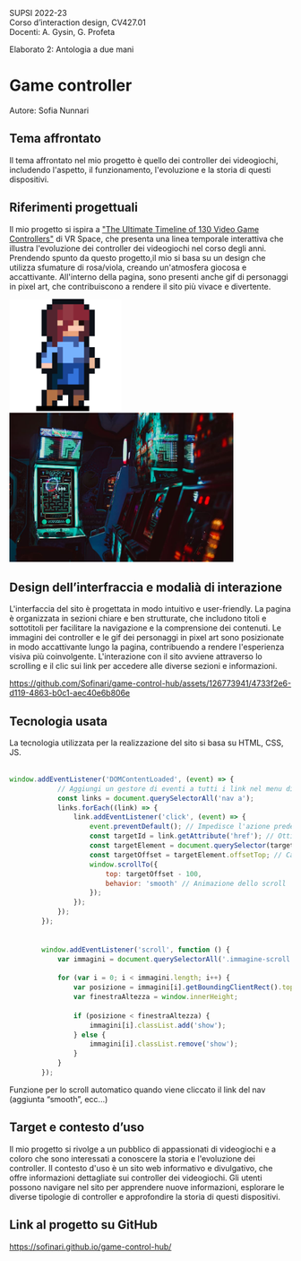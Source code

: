 SUPSI 2022-23  
Corso d’interaction design, CV427.01  
Docenti: A. Gysin, G. Profeta  

Elaborato 2: Antologia a due mani  

# Game controller
Autore: Sofia Nunnari  


## Tema affrontato
Il tema affrontato nel mio progetto è quello dei controller dei videogiochi, includendo l'aspetto, il funzionamento, l'evoluzione e la storia di questi dispositivi.


## Riferimenti progettuali
Il mio progetto si ispira a <a href="https://vr.space/the-ultimate-timeline-of-130-video-game-controllers/">"The Ultimate Timeline of 130 Video Game Controllers"</a> di VR Space, che presenta una linea temporale interattiva che illustra l'evoluzione dei controller dei videogiochi nel corso degli anni. Prendendo spunto da questo progetto,il mio si basa su un design che utilizza sfumature di rosa/viola, creando un'atmosfera giocosa e accattivante. All'interno della pagina, sono presenti anche gif di personaggi in pixel art, che contribuiscono a rendere il sito più vivace e divertente.


[<img src="doc/Blue.gif" width="200" alt="immagine del pacman">]()
[<img src="doc/1980.jpg" width="400" alt="immagine del pacman">]()



## Design dell’interfraccia e modalià di interazione
L'interfaccia del sito è progettata in modo intuitivo e user-friendly. La pagina è organizzata in sezioni chiare e ben strutturate, che includono titoli e sottotitoli per facilitare la navigazione e la comprensione dei contenuti. Le immagini dei controller e le gif dei personaggi in pixel art sono posizionate in modo accattivante lungo la pagina, contribuendo a rendere l'esperienza visiva più coinvolgente. L'interazione con il sito avviene attraverso lo scrolling e il clic sui link per accedere alle diverse sezioni e informazioni.



https://github.com/Sofinari/game-control-hub/assets/126773941/4733f2e6-d119-4863-b0c1-aec40e6b806e




## Tecnologia usata
La tecnologia utilizzata per la realizzazione del sito si basa su HTML, CSS, JS.



```JavaScript

window.addEventListener('DOMContentLoaded', (event) => {
			// Aggiungi un gestore di eventi a tutti i link nel menu di navigazione
			const links = document.querySelectorAll('nav a');
			links.forEach((link) => {
				link.addEventListener('click', (event) => {
					event.preventDefault(); // Impedisce l'azione predefinita del link
					const targetId = link.getAttribute('href'); // Ottieni l'attributo href del link
					const targetElement = document.querySelector(targetId); // Seleziona l'elemento di destinazione
					const targetOffset = targetElement.offsetTop; // Calcola l'offset dell'elemento di destinazione dalla parte superiore della pagina
					window.scrollTo({
						top: targetOffset - 100,
						behavior: 'smooth' // Animazione dello scroll
					});
				});
			});
		});


		window.addEventListener('scroll', function () {
			var immagini = document.querySelectorAll('.immagine-scroll');

			for (var i = 0; i < immagini.length; i++) {
				var posizione = immagini[i].getBoundingClientRect().top;
				var finestraAltezza = window.innerHeight;

				if (posizione < finestraAltezza) {
					immagini[i].classList.add('show');
				} else {
					immagini[i].classList.remove('show');
				}
			}
		});

```
Funzione per lo scroll automatico quando viene cliccato il link del nav
(aggiunta “smooth”, ecc...)



## Target e contesto d’uso
Il mio progetto si rivolge a un pubblico di appassionati di videogiochi e a coloro che sono interessati a conoscere la storia e l'evoluzione dei controller. Il contesto d'uso è un sito web informativo e divulgativo, che offre informazioni dettagliate sui controller dei videogiochi. Gli utenti possono navigare nel sito per apprendere nuove informazioni, esplorare le diverse tipologie di controller e approfondire la storia di questi dispositivi.


## Link al progetto su GitHub
<a href ="https://sofinari.github.io/game-control-hub/">https://sofinari.github.io/game-control-hub/</a>
